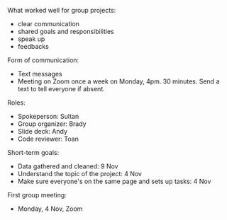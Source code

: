 
What worked well for group projects:
- clear communication
- shared goals and responsibilities
- speak up
- feedbacks

Form of communication:
- Text messages
- Meeting on Zoom once a week on Monday, 4pm. 30 minutes. Send a text to tell everyone if absent.


Roles:
- Spokeperson: Sultan
- Group organizer: Brady
- Slide deck: Andy
- Code reviewer: Toan

Short-term goals:
- Data gathered and cleaned: 9 Nov
- Understand the topic of the project: 4 Nov
- Make sure everyone's on the same page and sets up tasks: 4 Nov

First group meeting:
- Monday, 4 Nov, Zoom


